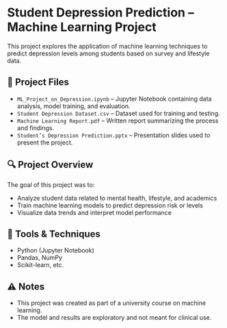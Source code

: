 # Student Depression Prediction – Machine Learning Project

This project explores the application of machine learning techniques to predict depression levels among students based on survey and lifestyle data.

## 📁 Project Files

- `ML_Project_on_Depression.ipynb` – Jupyter Notebook containing data analysis, model training, and evaluation.
- `Student Depression Dataset.csv` – Dataset used for training and testing.
- `Machine Learning Report.pdf` – Written report summarizing the process and findings.
- `Student’s Depression Prediction.pptx` – Presentation slides used to present the project.

## 🔍 Project Overview

The goal of this project was to:
- Analyze student data related to mental health, lifestyle, and academics
- Train machine learning models to predict depression risk or levels
- Visualize data trends and interpret model performance

## 🧠 Tools & Techniques

- Python (Jupyter Notebook)
- Pandas, NumPy
- Scikit-learn, etc.

## ⚠️ Notes

- This project was created as part of a university course on machine learning.
- The model and results are exploratory and not meant for clinical use.

